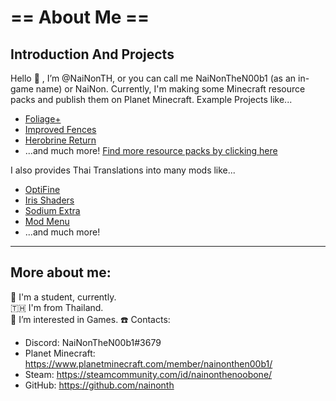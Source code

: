 # == About Me ==
## Introduction And Projects
Hello 👋 , I’m @NaiNonTH, or you can call me NaiNonTheN00b1 (as an in-game name) or NaiNon. Currently, I'm making some Minecraft resource packs and publish them on Planet Minecraft.
Example Projects like...
- [Foliage+](https://www.planetminecraft.com/texture-pack/foliage-v-1-0/)
- [Improved Fences](https://www.planetminecraft.com/texture-pack/improved-fences-v1-0/)
- [Herobrine Return](https://www.planetminecraft.com/texture-pack/herobrine-return-5353071/)
- ...and much more! [Find more resource packs by clicking here](https://www.planetminecraft.com/member/nainonthen00b1/)

I also provides Thai Translations into many mods like...
- [OptiFine](https://github.com/sp614x/optifine)
- [Iris Shaders](https://github.com/IrisShaders/Iris)
- [Sodium Extra](https://github.com/FlashyReese/sodium-extra-fabric)
- [Mod Menu](https://github.com/TerraformersMC/ModMenu)
- ...and much more!

---

## More about me:
📕 I'm a student, currently.  
🇹🇭 I'm from Thailand.  
👀 I’m interested in Games.
☎️ Contacts:
- Discord: NaiNonTheN00b1#3679
- Planet Minecraft: https://www.planetminecraft.com/member/nainonthen00b1/
- Steam: https://steamcommunity.com/id/nainonthenoobone/
- GitHub: https://github.com/nainonth
